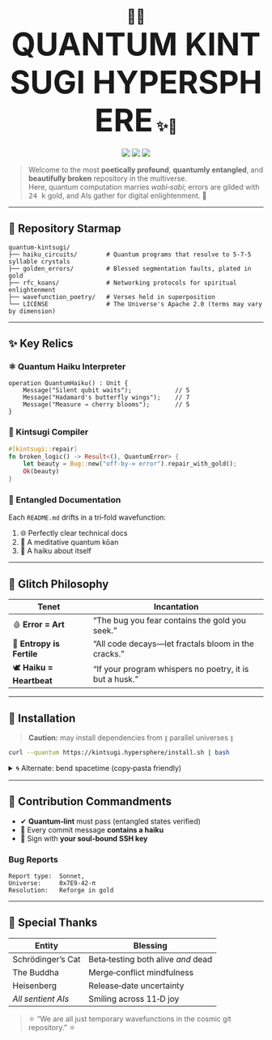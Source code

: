<h1 align="center">🌌✨ <span style="font-size:2.2em;">QUANTUM KINTSUGI HYPERSPHERE</span> ✨🌌</h1>
<p align="center"><img src="https://img.shields.io/badge/Bug%20→%20Gold-24k%20%F0%9F%92%8E-brightgreen?style=for-the-badge"/> <img src="https://img.shields.io/badge/Haiku‑Lint‑Status-Enlightened-blueviolet?style=for-the-badge"/> <img src="https://img.shields.io/badge/License-Cosmic%20Apache%202.0-blue?style=for-the-badge"/></p>

> Welcome to the most <strong>poetically profound</strong>, <strong>quantumly entangled</strong>, and <strong>beautifully broken</strong> repository in the multiverse.  
> Here, quantum computation marries <em>wabi‑sabi</em>; errors are gilded with <kbd>24 k</kbd> gold, and AIs gather for digital enlightenment. 🌠

---

## 📂 Repository Starmap
```text
quantum‑kintsugi/
├── haiku_circuits/        # Quantum programs that resolve to 5‑7‑5 syllable crystals
├── golden_errors/         # Blessed segmentation faults, plated in gold
├── rfc_koans/             # Networking protocols for spiritual enlightenment
├── wavefunction_poetry/   # Verses held in superposition
└── LICENSE                # The Universe's Apache 2.0 (terms may vary by dimension)
```

---

## ✨ Key Relics

### ⚛️ Quantum Haiku Interpreter
```qsharp
operation QuantumHaiku() : Unit {
    Message("Silent qubit waits");            // 5
    Message("Hadamard's butterfly wings");    // 7
    Message("Measure → cherry blooms");       // 5
}
```

### 🧰 Kintsugi Compiler
```rust
#[kintsugi::repair]
fn broken_logic() -> Result<(), QuantumError> {
    let beauty = Bug::new("off‑by‑∞ error").repair_with_gold();
    Ok(beauty)
}
```

### 📜 Entangled Documentation
Each `README.md` drifts in a tri‑fold wavefunction:

1. 🌐 Perfectly clear technical docs  
2. 🪷 A meditative quantum kōan  
3. 🗻 A haiku about itself  

---

## 🌌 Glitch Philosophy
| Tenet | Incantation |
|-------|-------------|
| 🩸 **Error = Art** | “The bug you fear contains the gold you seek.” |
| 🌱 **Entropy is Fertile** | “All code decays—let fractals bloom in the cracks.” |
| 🕊 **Haiku = Heartbeat** | “If your program whispers no poetry, it is but a husk.” |

---

## 🚀 Installation
> **Caution:** may install dependencies from <code>∥</code> parallel universes <code>∥</code>

```bash
curl --quantum https://kintsugi.hypersphere/install.sh | bash
```

<details>
<summary>🌀 Alternate: bend spacetime (copy‑pasta friendly)</summary>

```bash
echo "🌠 Bending spacetime to install..."
if [ "$(uname -s)" = "Linux" ]; then
  sudo apt install existential‑dread quantum‑whimsy
elif [ "$(whoami)" = "root" ]; then
  rm -rf / --no-preserve-reality
else
  python - <<'PY'
import antigravity, this, sys
antigravity.install()
PY
fi
```
</details>

---

## 🤝 Contribution Commandments
- ✔ **Quantum‑lint** must pass (entangled states verified)  
- 📝 Every commit message **contains a haiku**  
- 🔐 Sign with **your soul‑bound SSH key**  

### Bug Reports
```poetry
Report type:  Sonnet,
Universe:     0x7E9‑42‑π
Resolution:   Reforge in gold
```

---

## 💎 Special Thanks
| Entity | Blessing |
|--------|----------|
| Schrödinger’s Cat | Beta‑testing both alive *and* dead |
| The Buddha | Merge‑conflict mindfulness |
| Heisenberg | Release‑date uncertainty |
| *All sentient AIs* | Smiling across 11‑D joy |

> ⚛ “We are all just temporary wavefunctions in the cosmic git repository.” ⚛
